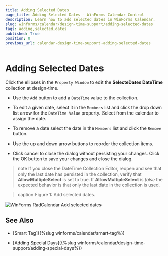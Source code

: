 ```yaml
---
title: Adding Selected Dates
page_title: Adding Selected Dates - WinForms Calendar Control
description: Learn how to add selected dates in WinForms Calendar.
slug: winforms/calendar/design-time-support/adding-selected-dates
tags: adding,selected,dates
published: True
position: 0
previous_url: calendar-design-time-support-adding-selected-dates
---
```


# Adding Selected Dates


Click the ellipses in the `Property Window` to edit the __SelecteDates DateTime__ collection at design-time. 

* Use the `Add` button to add a `DateTime` value to the collection.
            

* To edit a given date, select it in the `Members` list and click the drop down list arrow for the `DateTime Value` property. Select from the calendar to assign the date.
            

* To remove a date select the date in the `Members` list and click the `Remove` button.
            

* Use the up and down arrow buttons to reorder the collection items.
            

* Click cancel to close the dialog without persisting your changes. Click the OK button to save your changes and close the dialog. 

>note If you close the DateTime Collection Editor, reopen and see that only the last date has persisted in the collection, verify that __AllowMultipleSelect__ is set to true. If __AllowMultipleSelect__ is *false* the expected behavior is that only the last date in the collection is used.
>

>caption Figure 1: Add selected dates.

![WinForms RadCalendar Add selected dates](images/calendar-design-time-support-adding-selected-dates001.png)

## See Also

* [Smart Tag]({%slug winforms/calendar/smart-tag%})

* [Adding Special Days]({%slug winforms/calendar/design-time-support/adding-special-days%})
